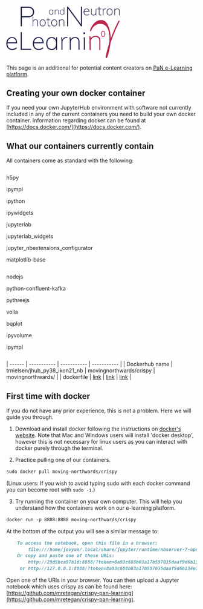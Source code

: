 <img src="/assets/img/PaNelearning.png"
     alt="PaN e-Learning logo"
     style="width: 300px" />
     
     
This page is an additional for potential content creators on [PaN e-Learning platform](https://pan-learning.org).


## Creating your own docker container 

If you need your own JupyterHub environment with software not currently included in any of the current containers you need to build your own docker container. Information regarding docker can be found at [https://docs.docker.com/](https://docs.docker.com/). 

## What our containers currently contain

All containers come as standard with the following: 
<div style="-webkit-column-count: 2; -moz-column-count: 2; column-count: 2; 
-webkit-column-rule: none; -moz-column-rule: none; column-rule: none;">
    <div style="display: inline-block;">
        <p> h5py </p>
        <p> ipympl </p>
        <p> ipython </p>
        <p> ipywidgets </p>
        <p> jupyterlab </p>
        <p> jupyterlab_widgets </p>
        <p> jupyter_nbextensions_configurator </p>
        <p> matplotlib-base </p>
    </div>
    <br>
    <div style="display: inline-block;">
        <p> nodejs </p>
        <p> python-confluent-kafka </p>
        <p> pythreejs </p>
        <p> voila </p>
        <p> bqplot </p>
        <p> ipyvolume </p>
        <p> ipympl </p>
    </div>
</div>

      
      

| ------ | ----------- | ----------- | ----------- |
| Dockerhub name | trnielsen/jhub_py38_ikon21_nb | movingnorthwards/crispy | movingnorthwards/ |
| dockerfile | [link](https://github.com/trnielsen/Docker/tree/master/jhub38_dram_ikon21) | [link](https://github.com/moving-northwards/docker4pan-learning/blob/main/Crispy/Dockerfile) | [link](https://github.com/moving-northwards/docker4pan-learning/blob/main/SimEx/Dockerfile) |



## First time with docker

If you do not have any prior experience, this is not a problem. Here we will guide you through. 

1. Download and install docker following the instructions on [docker's website](https://docs.docker.com/get-docker/). Note that Mac and Windows users will install 'docker desktop', however this is not necessary for linux users as you can interact with docker purely through the terminal. 

2. Practice pulling one of our containers. 
```markdown
sudo docker pull moving-northwards/crispy 
```
(Linux users: If you wish to avoid typing sudo with each docker command you can become root with `sudo -i`.)

3. Try running the container on your own computer. This will help you understand how the containers work on our e-learning platform. 
```markdown
docker run -p 8888:8888 moving-northwards/crispy 
```
At the bottom of the output you will see a similar message to: 
```markdown    
    To access the notebook, open this file in a browser:
        file:///home/jovyan/.local/share/jupyter/runtime/nbserver-7-open.html
    Or copy and paste one of these URLs:
        http://29d5bca97b1d:8888/?token=8a93c688b03a17b597035daaf9d6b134e1465b04afafd717
     or http://127.0.0.1:8888/?token=8a93c688b03a17b597035daaf9d6b134e1465b04afafd717
```
Open one of the URls in your browser. You can then upload a Jupyter notebook which uses crispy as can be found here: [https://github.com/mretegan/crispy-pan-learning](https://github.com/mretegan/crispy-pan-learning). 
